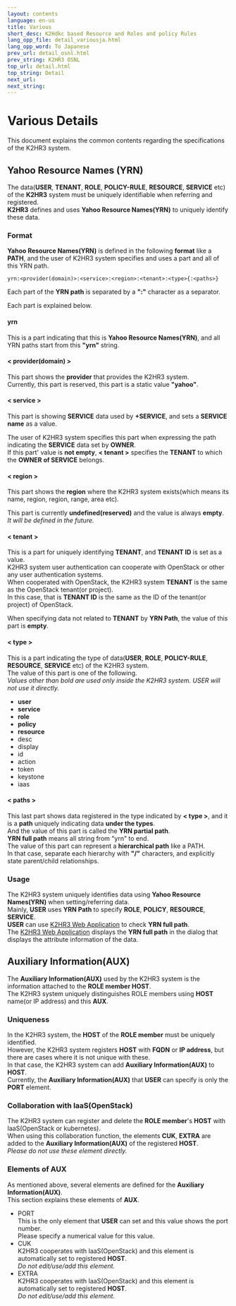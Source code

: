 ```yaml
---
layout: contents
language: en-us
title: Various
short_desc: K2Hdkc based Resource and Roles and policy Rules
lang_opp_file: detail_variousja.html
lang_opp_word: To Japanese
prev_url: detail_osnl.html
prev_string: K2HR3 OSNL
top_url: detail.html
top_string: Detail
next_url: 
next_string: 
---
```


# Various Details
This document explains the common contents regarding the specifications of the K2HR3 system.  

## Yahoo Resource Names (YRN) 
The data(**USER**, **TENANT**, **ROLE**, **POLICY-RULE**, **RESOURCE**, **SERVICE** etc) of the **K2HR3** system must be uniquely identifiable when referring and registered.  
**K2HR3** defines and uses **Yahoo Resource Names(YRN)** to uniquely identify these data.  

### Format
**Yahoo Resource Names(YRN)** is defined in the following **format** like a **PATH**, and the user of K2HR3 system specifies and uses a part and all of this YRN path.  
```
yrn:<provider(domain)>:<service>:<region>:<tenant>:<type>{:<paths>}
```
Each part of the **YRN path** is separated by a **":"** character as a separator.  

Each part is explained below.  

#### **yrn**
This is a part indicating that this is **Yahoo Resource Names(YRN)**, and all YRN paths start from this **"yrn"** string.

#### < provider(domain) >
This part shows the **provider** that provides the K2HR3 system.  
Currently, this part is reserved, this part is a static value **"yahoo"**.  

#### < service >
This part is showing **SERVICE** data used by **+SERVICE**, and sets a **SERVICE name** as a value.  

The user of K2HR3 system specifies this part when expressing the path indicating the **SERVICE** data set by **OWNER**.  
If this part' value is **not empty**, **< tenant >** specifies the **TENANT** to which the **OWNER of SERVICE** belongs.  

#### < region >
This part shows the **region** where the K2HR3 system exists(which means its name, region, region, range, area etc).  

This part is currently **undefined(reserved)** and the value is always **empty**.  
_It will be defined in the future._  

#### < tenant >
This is a part for uniquely identifying **TENANT**, and **TENANT ID** is set as a value.  
K2HR3 system user authentication can cooperate with OpenStack or other any user authentication systems.  
When cooperated with OpenStack, the K2HR3 system **TENANT** is the same as the OpenStack tenant(or project).  
In this case, that is **TENANT ID** is the same as the ID of the tenant(or project) of OpenStack.  
 
When specifying data not related to **TENANT** by **YRN Path**, the value of this part is **empty**.  

#### < type >
This is a part indicating the type of data(**USER**, **ROLE**, **POLICY-RULE**, **RESOURCE**, **SERVICE** etc) of the K2HR3 system.  
The value of this part is one of the following.  
_Values other than bold are used only inside the K2HR3 system. USER will not use it directly._  
- **user**
- **service**
- **role**
- **policy**
- **resource**
- desc
- display
- id
- action
- token
- keystone
- iaas

#### < paths >
This last part shows data registered in the type indicated by **< type >**, and it is a **path** uniquely indicating data **under the types**.  
And the value of this part is called the **YRN partial path**.  
**YRN full path** means all string from "yrn" to end.  
The value of this part can represent a **hierarchical path** like a PATH.  
In that case, separate each hierarchy with **"/"** characters, and explicitly state parent/child relationships.  

### Usage
The K2HR3 system uniquely identifies data using **Yahoo Resource Names(YRN)** when setting/referring data.  
Mainly, **USER** uses **YRN Path** to specify **ROLE**, **POLICY**, **RESOURCE**, **SERVICE**.  
**USER** can use [K2HR3 Web Application](usage_app.html) to check **YRN full path**.  
The [K2HR3 Web Application](usage_app.html) displays the **YRN full path** in the dialog that displays the attribute information of the data.

## Auxiliary Information(AUX)
The **Auxiliary Information(AUX)** used by the K2HR3 system is the information attached to the **ROLE member HOST**.  
The K2HR3 system uniquely distinguishes ROLE members using **HOST** name(or IP address) and this **AUX**.  

### Uniqueness
In the K2HR3 system, the **HOST** of the **ROLE member** must be uniquely identified.  
However, the K2HR3 system registers **HOST** with **FQDN** or **IP address**, but there are cases where it is not unique with these.  
In that case, the K2HR3 system can add **Auxiliary Information(AUX)** to **HOST**.  
Currently, the **Auxiliary Information(AUX)** that **USER** can specify is only the **PORT** element.  

### Collaboration with IaaS(OpenStack)
The K2HR3 system can register and delete the **ROLE member**'s **HOST** with IaaS(OpenStack or kubernetes).  
When using this collaboration function, the elements **CUK**, **EXTRA** are added to the **Auxiliary Information(AUX)** of the registered **HOST**.  
_Please do not use these element directly._  

### Elements of AUX
As mentioned above, several elements are defined for the **Auxiliary Information(AUX)**.  
This section explains these elements of **AUX**.  
- PORT  
This is the only element that **USER** can set and this value shows the port number.  
Please specify a numerical value for this value.
- CUK  
K2HR3 cooperates with IaaS(OpenStack) and this element is automatically set to registered **HOST**.  
_Do not edit/use/add this element._
- EXTRA  
K2HR3 cooperates with IaaS(OpenStack) and this element is automatically set to registered **HOST**.  
_Do not edit/use/add this element._


